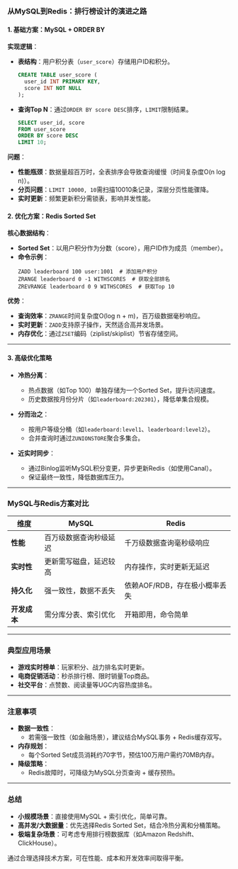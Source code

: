 ### **从MySQL到Redis：排行榜设计的演进之路**

#### **1. 基础方案：MySQL + ORDER BY**
**实现逻辑**：  
- **表结构**：用户积分表（`user_score`）存储用户ID和积分。
  ```sql
  CREATE TABLE user_score (
    user_id INT PRIMARY KEY,
    score INT NOT NULL
  );
  ```
- **查询Top N**：通过`ORDER BY score DESC`排序，`LIMIT`限制结果。
  ```sql
  SELECT user_id, score 
  FROM user_score 
  ORDER BY score DESC 
  LIMIT 10;
  ```

**问题**：  
- **性能瓶颈**：数据量超百万时，全表排序会导致查询缓慢（时间复杂度O(n log n)）。
- **分页问题**：`LIMIT 10000, 10`需扫描10010条记录，深层分页性能骤降。
- **实时更新**：频繁更新积分需锁表，影响并发性能。



#### **2. 优化方案：Redis Sorted Set**
**核心数据结构**：  
- **Sorted Set**：以用户积分作为分数（score），用户ID作为成员（member）。
- **命令示例**：
  ```redis
  ZADD leaderboard 100 user:1001  # 添加用户积分
  ZRANGE leaderboard 0 -1 WITHSCORES  # 获取全部排名
  ZREVRANGE leaderboard 0 9 WITHSCORES  # 获取Top 10
  ```

**优势**：  
- **查询效率**：`ZRANGE`时间复杂度O(log n + m)，百万级数据毫秒响应。
- **实时更新**：`ZADD`支持原子操作，天然适合高并发场景。
- **内存优化**：通过`ZSET`编码（ziplist/skiplist）节省存储空间。

---

#### **3. 高级优化策略**
- **冷热分离**：  
  - 热点数据（如Top 100）单独存储为一个Sorted Set，提升访问速度。
  - 历史数据按月份分片（如`leaderboard:202301`），降低单集合规模。
  
- **分而治之**：  
  - 按用户等级分桶（如`leaderboard:level1`、`leaderboard:level2`）。
  - 合并查询时通过`ZUNIONSTORE`聚合多集合。

- **近实时同步**：  
  - 通过Binlog监听MySQL积分变更，异步更新Redis（如使用Canal）。
  - 保证最终一致性，降低数据库压力。

---

### **MySQL与Redis方案对比**
| **维度**     | **MySQL**              | **Redis**                     |
| ------------ | ---------------------- | ----------------------------- |
| **性能**     | 百万级数据查询秒级延迟 | 千万级数据查询毫秒级响应      |
| **实时性**   | 更新需写磁盘，延迟较高 | 内存操作，实时更新无延迟      |
| **持久化**   | 强一致性，数据不丢失   | 依赖AOF/RDB，存在极小概率丢失 |
| **开发成本** | 需分库分表、索引优化   | 开箱即用，命令简单            |

---

### **典型应用场景**
- **游戏实时榜单**：玩家积分、战力排名实时更新。
- **电商促销活动**：秒杀排行榜、限时销量Top商品。
- **社交平台**：点赞数、阅读量等UGC内容热度排名。

---

### **注意事项**
- **数据一致性**：  
  - 若需强一致性（如金融场景），建议结合MySQL事务 + Redis缓存双写。
- **内存规划**：  
  - 每个Sorted Set成员消耗约70字节，预估100万用户需约70MB内存。
- **降级策略**：  
  - Redis故障时，可降级为MySQL分页查询 + 缓存预热。

---

### **总结**
- **小规模场景**：直接使用MySQL + 索引优化，简单可靠。
- **高并发/大数据量**：优先选择Redis Sorted Set，结合冷热分离和分桶策略。
- **极端复杂场景**：可考虑专用排行榜数据库（如Amazon Redshift、ClickHouse）。

通过合理选择技术方案，可在性能、成本和开发效率间取得平衡。